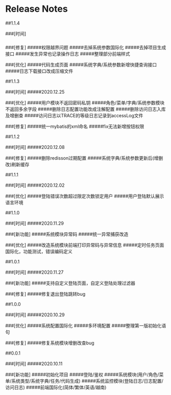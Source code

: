 # Release Notes
  
##1.1.4

###[时间]
#####

###[修复]
#####权限越界问题
#####去掉系统参数国际化
#####去掉项目生成接口
#####发生异常也记录操作日志
#####整理部分前端样式

###[优化]
#####代码生成页面
#####系统字典/系统参数新增快捷查询接口
#####日志下载接口改成压缩文件

##1.1.3

###[时间]
#####2020.12.25

###[优化]
#####用户模块不返回密码私钥
#####角色/菜单/字典/系统参数模块不返回多余字段
#####删除日志配置功能改成注解配置
#####删除访问日志入库及增删查
#####访问日志以TRACE的等级日志记录到accessLog文件

###[修复]
#####统一mybatis的xml命名
#####fix无法新增按钮权限


##1.1.2

###[时间]
#####2020.12.08

###[修复]
#####删除redisson过期配置
#####系统字典/系统参数更新后(增删改)刷新缓存


##1.1.1

###[时间]
#####2020.12.02

###[优化]
#####登陆错误次数超过限定次数锁定用户
#####用户登陆默认展示语言环境

  
##1.1.0

###[时间]
#####2020.11.29

###[新功能]
#####系统模块异常码
#####统一异常捕获改造

###[优化]
#####改造系统模块前端打印异常码与异常信息
#####定时任务页面国际化，功能测试，错误编码定义

  
##1.0.1

###[时间]
#####2020.11.27

###[新功能]
#####支持自定义登陆页面，自定义登陆处理过滤器

###[修复]
#####修复退出登陆跳转bug
  
  
##1.0.0

###[时间]
#####2020.10.29

###[优化]
#####系统配置国际化
#####多环境配置
#####整理第一版初始化语句

###[修复]
#####修复系统模块增删改查bug

  
##0.0.1

###[时间]
#####2020.10.11

###[新功能]
#####初始化项目
#####登陆/鉴权
#####系统模块(用户/角色/菜单/系统类型/系统字典/任务/代码生成)
#####系统监控模块(登陆日志/日志配置/访问日志)
#####前端国际化(简体/繁体/英语/越南)